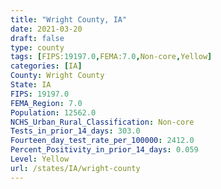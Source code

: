 ```yaml
---
title: "Wright County, IA"
date: 2021-03-20
draft: false
type: county
tags: [FIPS:19197.0,FEMA:7.0,Non-core,Yellow]
categories: [IA]
County: Wright County
State: IA
FIPS: 19197.0
FEMA_Region: 7.0
Population: 12562.0
NCHS_Urban_Rural_Classification: Non-core
Tests_in_prior_14_days: 303.0
Fourteen_day_test_rate_per_100000: 2412.0
Percent_Positivity_in_prior_14_days: 0.059
Level: Yellow
url: /states/IA/wright-county
---
```



